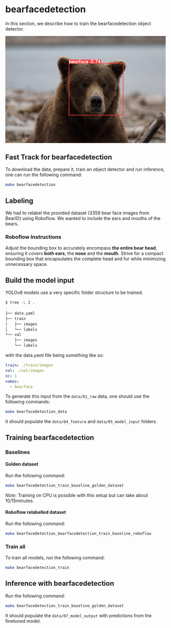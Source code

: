 # bearfacedetection

In this section, we describe how to train the bearfacedetection object detector.

![Detected bear face using the bear face detector](./assets/images/model_output/facedetection/image1.jpg)

## Fast Track for bearfacedetection

To download the data, prepare it, train an object detector and run
inference, one can run the following command:

```sh
make bearfacedetection
```

## Labeling

We had to relabel the provided dataset (3359 bear face images from
BearID) using Roboflow. We wanted to include the ears and mouths of the
bears.

### Roboflow Instructions

Adjust the bounding box to accurately encompass **the entire bear head**, ensuring it covers **both ears**, the **nose** and the **mouth**. 
Strive for a compact bounding box that encapsulates the complete head and fur while minimizing unnecessary space.

## Build the model input

YOLOv8 models use a very specific folder structure to be trained.

```sh
$ tree -L 2 .
.
├── data.yaml
├── train
│   ├── images
│   └── labels
└── val
    ├── images
    └── labels
```

with the data.yaml file being something like so:

```yaml
train: ./train/images
val: ./val/images
nc: 1
names:
  - bearface
```

To generate this input from the `data/01_raw` data, one should use the
following commands:

```sh
make bearfacedetection_data
```

It should populate the `data/04_feature` and `data/05_model_input` folders.

## Training bearfacedetection

### Baselines

#### Golden dataset

Run the following command:

```sh
make bearfacedetection_train_baseline_golden_dataset
```

_Note_: Training on CPU is possible with this setup but can take about 10/15minutes.

#### Roboflow relabelled dataset

Run the following command:

```sh
make bearfacedetection_bearfacedetection_train_baseline_roboflow
```

### Train all

To train all models, run the following command:

```sh
make bearfacedetection_train
```

## Inference with bearfacedetection

Run the following command:

```sh
make bearfacedetection_train_baseline_golden_dataset
```

It should populate the `data/07_model_output` with predictions from the
finetuned model.
